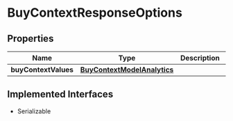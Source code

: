 

# BuyContextResponseOptions


## Properties

Name | Type | Description | Notes
------------ | ------------- | ------------- | -------------
**buyContextValues** | [**BuyContextModelAnalytics**](BuyContextModelAnalytics.md) |  |  [optional]


## Implemented Interfaces

* Serializable


